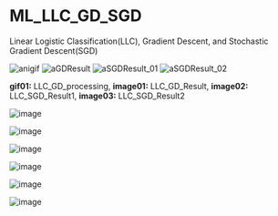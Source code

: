 # ML_LLC_GD_SGD
Linear Logistic Classification(LLC), Gradient Descent, and Stochastic Gradient Descent(SGD)

![anigif](https://user-images.githubusercontent.com/93954052/153774556-4dec77b4-51ca-4462-a90c-a4641d0b3ed0.gif)
![aGDResult](https://user-images.githubusercontent.com/93954052/153774558-d23590b8-248f-4282-b678-e489c8ed0e22.png)
![aSGDResult_01](https://user-images.githubusercontent.com/93954052/153774563-6892a0a3-41e7-47d0-a13c-096da47f83e4.png)
![aSGDResult_02](https://user-images.githubusercontent.com/93954052/153774569-6816446a-92f4-4ab7-af8b-7fbe8a6eb8d4.png)

**gif01:** LLC_GD_processing, **image01:** LLC_GD_Result, **image02:** LLC_SGD_Result1, **image03:** LLC_SGD_Result2


![image](https://user-images.githubusercontent.com/93954052/152827539-14dbe15a-582d-4497-a935-ca482366e4a1.png)

![image](https://user-images.githubusercontent.com/93954052/152827615-a7660a43-9890-4159-b041-3a5d1ec3eac4.png)

![image](https://user-images.githubusercontent.com/93954052/152826828-280e4d35-915a-4ddc-929f-a7dd011e516a.png)

![image](https://user-images.githubusercontent.com/93954052/153111818-43da18cc-0f44-4583-ab78-32ba4b8c6adb.png)

![image](https://user-images.githubusercontent.com/93954052/153774958-35711636-a3f8-4822-a1ab-ee740be3d589.png)

![image](https://user-images.githubusercontent.com/93954052/153774947-ebb5b2a9-7bda-431d-82b7-50f91a7d64b3.png)
